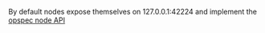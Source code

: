 By default nodes expose themselves on 127.0.0.1:42224 and implement the
[opspec node API](https://opspec.io/0.1.6/nodes.html)
